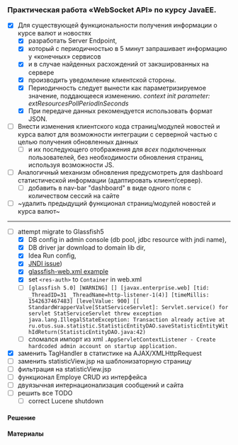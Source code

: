 ### Практическая работа      «WebSocket API» по курсу JavaEE.


- [x] Для существующей функциональности получения информации о курсе валют и новостях
  - [x] разработать Server Endpoint, 
  - [x] который с периодичностью в 5 минут запрашивает информацию у «конечных» сервисов 
  - [x] и в случае найденных расхождений от закэшированных на сервере 
  - [x] производить уведомление клиентской стороны.
  - [x] Периодичность следует вынести как параметризируемое значение, поддающееся изменению. 
            _context init parameter: extResourcesPollPeriodInSeconds_
  - [x] При передаче данных рекомендуется использовать формат JSON.

- [ ] Внести изменения клиентского кода страниц/модулей новостей и курса валют для возможности интеграции с серверной частью с целью получения обновленных данных 
  - [ ] и их последующего отображения для _всех_ подключенных пользователей, 
        без необходимости обновления страниц, используя возможности JS.

- [ ] Аналогичный механизм обновления предусмотреть для dashboard статистической информации (адаптировать клиент/сервер).
  - [ ] добавить в nav-bar "dashboard"  в виде одного поля с количеством сессий на сайте 

- [ ] ~удалить предыдущий функционал страниц/модулей новостей и курса валют~

- - - 

- [ ] attempt migrate to Glassfish5 
    - [x] DB config in admin console (db pool, jdbc resource with jndi name), 
    - [x] DB driver jar download to domain lib dir, 
    - [x] Idea Run config, 
    - [x] [JNDI issue](http://mjremijan.blogspot.com/2015/11/payaraglassfish-datasource-reference.html))
    - [x] [glassfish-web.xml example](https://javaee.github.io/glassfish/doc/5.0/application-deployment-guide.pdf)
    - [x] set `<res-auth>` to  `Container` in web.xml
    - [ ] `[glassfish 5.0] [WARNING] [] [javax.enterprise.web] [tid: _ThreadID=31 _ThreadName=http-listener-1(4)] [timeMillis: 1542637467483] [levelValue: 900] [[ StandardWrapperValve[StatServiceServlet]: Servlet.service() for servlet StatServiceServlet threw exception java.lang.IllegalStateException: Transaction already active at ru.otus.sua.statistic.StatisticEntityDAO.saveStatisticEntityWithIdReturn(StatisticEntityDAO.java:42)`
    - [ ] сломался импорт из xml `.AppServletContextListener - Create hardcoded admin account on startup application.`
- [x] заменить TagHandler в статистике на AJAX/XMLHttpRequest
- [ ] заменить statisticView.jsp на шаблонизаторную страницу
- [ ] фильтрация на statisticView.jsp
- [ ] функционал Employe CRUD из интерфейса
- [ ] двуязычная интернационализация сообщений и сайта
- [ ] решить все TODO
  - [ ] correct Lucene shutdown

#### Решение

#### Материалы


